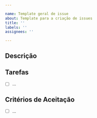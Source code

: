 ```yaml
---

name: Template geral de issue
about: Template para a criação de issues
title: ''
labels: ''
assignees: ''

---
```


## Descrição

## Tarefas
- [ ] ...

## Critérios de Aceitação
- [ ] ...
